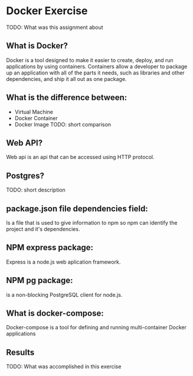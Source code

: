# Docker Exercise
TODO: What was this assignment about

## What is Docker?
Docker is a tool designed to make it easier to create, deploy, and run applications by using containers. Containers allow a developer to package up an application with all of the parts it needs, such as libraries and other dependencies, and ship it all out as one package.
## What is the difference between:
* Virtual Machine
* Docker Container
* Docker Image
TODO: short comparison

## Web API?
Web api is an api that can be accessed using HTTP protocol.

## Postgres?
TODO: short description

## package.json file dependencies field:
Is a file that is used to give information to npm so npm can identify the project and it's dependencies.
## NPM express package:
Express is a node.js web aplication framework.
## NPM pg package:
is a non-blocking PostgreSQL client for node.js.
## What is docker-compose:
Docker-compose is a tool for defining and running multi-container Docker applications
## Results
TODO: What was accomplished in this exercise